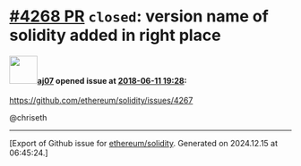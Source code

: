 # [\#4268 PR](https://github.com/ethereum/solidity/pull/4268) `closed`: version name of solidity added in right place

#### <img src="https://avatars.githubusercontent.com/u/9623159?v=4" width="50">[aj07](https://github.com/aj07) opened issue at [2018-06-11 19:28](https://github.com/ethereum/solidity/pull/4268):

https://github.com/ethereum/solidity/issues/4267

@chriseth 




-------------------------------------------------------------------------------



[Export of Github issue for [ethereum/solidity](https://github.com/ethereum/solidity). Generated on 2024.12.15 at 06:45:24.]
